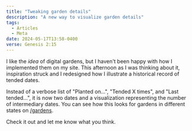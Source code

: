```yaml
---
title: "Tweaking garden details"
description: "A new way to visualize garden details"
tags:
  - Articles
  - Meta
date: 2024-05-17T13:58-0400
verse: Genesis 2:15
---
```


I like the _idea_ of digital gardens, but I haven't been happy with how I
implemented them on my site. This afternoon as I was thinking about it,
inspiration struck and I redesigned how I illustrate a historical record of
tended dates.

Instead of a verbose list of "Planted on...", "Tended X times", and "Last
tended...", it is now two dates and a visualization representing the number of
intermediary dates. You can see how this looks for gardens in different states
on [/gardens](/gardens).

Check it out and let me know what you think.
